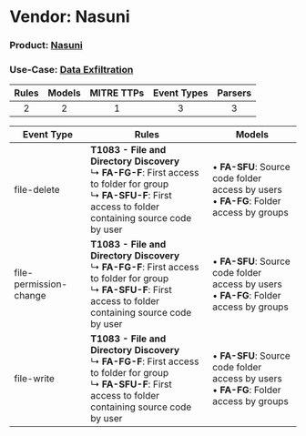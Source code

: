 Vendor: Nasuni
==============
### Product: [Nasuni](../ds_nasuni_nasuni.md)
### Use-Case: [Data Exfiltration](../../../../UseCases/uc_data_exfiltration.md)

| Rules | Models | MITRE TTPs | Event Types | Parsers |
|:-----:|:------:|:----------:|:-----------:|:-------:|
|   2   |   2    |     1      |      3      |    3    |

| Event Type             | Rules                                                                                                                                                                           | Models                                                                                           |
| ---------------------- | ------------------------------------------------------------------------------------------------------------------------------------------------------------------------------- | ------------------------------------------------------------------------------------------------ |
| file-delete            | <b>T1083 - File and Directory Discovery</b><br> ↳ <b>FA-FG-F</b>: First access to folder for group<br> ↳ <b>FA-SFU-F</b>: First access to folder containing source code by user |  • <b>FA-SFU</b>: Source code folder access by users<br> • <b>FA-FG</b>: Folder access by groups |
| file-permission-change | <b>T1083 - File and Directory Discovery</b><br> ↳ <b>FA-FG-F</b>: First access to folder for group<br> ↳ <b>FA-SFU-F</b>: First access to folder containing source code by user |  • <b>FA-SFU</b>: Source code folder access by users<br> • <b>FA-FG</b>: Folder access by groups |
| file-write             | <b>T1083 - File and Directory Discovery</b><br> ↳ <b>FA-FG-F</b>: First access to folder for group<br> ↳ <b>FA-SFU-F</b>: First access to folder containing source code by user |  • <b>FA-SFU</b>: Source code folder access by users<br> • <b>FA-FG</b>: Folder access by groups |